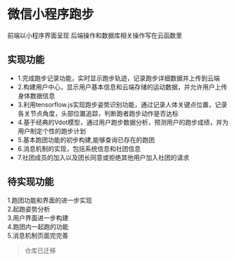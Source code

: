 # 微信小程序跑步
前端以小程序界面呈现
后端操作和数据库相关操作写在云函数里
## 实现功能
* 1.完成跑步记录功能，实时显示跑步轨迹，记录跑步详细数据并上传到云端
* 2.构建用户中心，显示用户基本信息和云端存储的运动数据，并允许用户上传身体数据信息
* 3.利用tensorflow.js实现跑步姿势识别功能，通过记录人体关键点位置，记录各关节点角度，头部位置追踪，判断跑者跑步动作是否达标
* 4.基于经典的Vdot模型，通过用户跑步数据分析，预测用户的跑步成绩，并为用户制定个性的跑步计划
* 5.基本跑团功能的初步构建,能够查询已存在的跑团
* 6.消息机制的实现，包括系统信息和社团信息
* 7.社团成员的加入以及团长同意或拒绝其他用户加入社团的请求
## 待实现功能
1.跑团功能和界面的进一步实现<br>
2.起跑姿势分析<br>
3.用户界面进一步构建<br>
4.跑团内一起跑的功能<br>
5.消息机制页面完完善<br>
> 仓库已迁移
